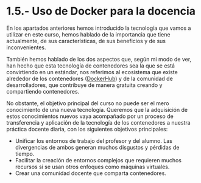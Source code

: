 # 1.5.- Uso de Docker para la docencia

En los apartados anteriores hemos introducido la tecnología que vamos a utilizar en este curso, hemos hablado de la importancia que tiene actualmente, de sus características, de sus beneficios y de sus inconvenientes.

También hemos hablado de los dos aspectos que, según mi modo de ver, han hecho que esta tecnología de contenedores sea la que se está convirtiendo en un estándar, nos referimos al ecosistema que existe alrededor de los contenedores ([DockerHub](https://hub.docker.com/)) y de la comunidad de desarrolladores, que contribuye de manera gratuita creando y compartiendo contenedores.

No obstante, el objetivo principal del curso no puede ser el mero conocimiento de una nueva tecnología. Queremos que la adquisición de estos conocimientos nuevos vaya acompañado por un proceso de transferencia y aplicación de la tecnología de los contenedores a nuestra práctica docente diaria, con los siguientes objetivos principales:

- Unificar los entornos de trabajo del profesor y del alumno. Las divergencias de ambos generan muchos disgustos y pérdidas de tiempo.
- Facilitar la creación de entornos complejos que requieren muchos recursos si se usan otros enfoques como máquinas virtuales.
- Crear una comunidad docente que comparta contenedores.
